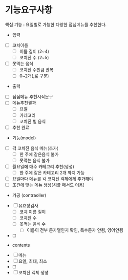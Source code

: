 # 기능요구사항

핵심 기능 : 요일별로 가능한 다양한 점심메뉴를 추천한다.

- 입력
- [ ] 코치이름
  - [ ] 이름 길이 (2~4)
  - [ ] 코치진 수 (2~5)
- [ ] 못먹는 음식
  - [ ] 코치진 수만큼 반복
  - [ ] 0~2개(,로 구분)
- 출력
- [ ] 점심메뉴 추천시작문구
- [ ] 메뉴추천결과
  - [ ] 요일
  - [ ] 카테고리
  - [ ] 코치진 별 음식
- [ ] 추천 완료
- 기능(model)
- [ ] 각 코치진 음식 메뉴(추가)
  - [ ] 한 주에 같은음식 불가
  - [ ] 못먹는 음식 불가
- [ ] 월요일에 매주 카테고리 추천(생성)
  - [ ] 한 주에 같은 카테고리 2개 까지 가능
- [ ] 요일마다 메뉴를 각 코치진 객체에게 추가해야
- [ ] 조건에 맞는 메뉴 생성(셔플 메서드 이용)
- 가공 (contraoller)
- [ ] 유효성검사
  - [ ] 코치 이름 길이
  - [ ] 코치진 수
  - [ ] 못먹는 음식 수
    - [ ] 이름이 전부 문자열인지 확인, 특수문자 안됨, 영어안됨
- [ ]
- contents
- [ ] 메뉴
- [ ] 요일, 최대, 최소
- [ ]
- [ ] 코치진 객체 생성
